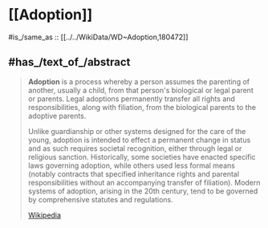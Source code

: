﻿---
has_id_wikidata: Q180472
---

# [[Adoption]] 

#is_/same_as :: [[../../WikiData/WD~Adoption,180472]] 

## #has_/text_of_/abstract 

> **Adoption** is a process whereby a person assumes the parenting of another, usually a child, from that person's biological or legal parent or parents. Legal adoptions permanently transfer all rights and responsibilities, along with filiation, from the biological parents to the adoptive parents.
>
> Unlike guardianship or other systems designed for the care of the young, adoption is intended to effect a permanent change in status and as such requires societal recognition, either through legal or religious sanction. Historically, some societies have enacted specific laws governing adoption, while others used less formal means (notably contracts that specified inheritance rights and parental responsibilities without an accompanying transfer of filiation). Modern systems of adoption, arising in the 20th century, tend to be governed by comprehensive statutes and regulations.
>
> [Wikipedia](https://en.wikipedia.org/wiki/Adoption) 

